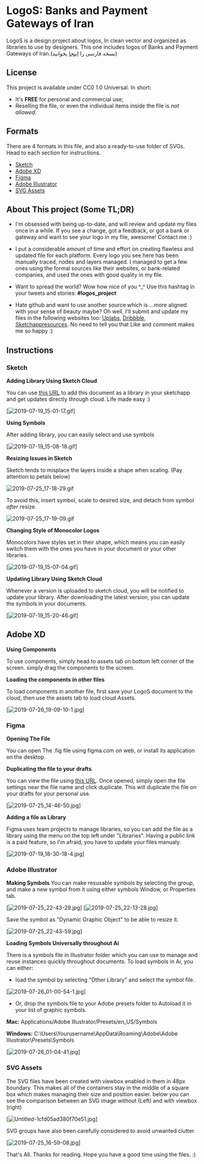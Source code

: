 # LogoS: Banks and Payment Gateways of Iran
LogoS is a design project about logos, In clean vector and organized as libraries to use by designers.
This one includes logos of Banks and Payment Gateways of Iran.(نسخه فارسی را [اینجا](https://github.com/zegond/logos-per-banks/blob/master/README-fa.md) بخوانید)

## License
This project is available under CC0 1.0 Universal. In short:
- It's **FREE** for personal and commercial use;
- Reselling the file, or even the individual items inside the file is *not allowed*.

## Formats
There are 4 formats in this file, and also a ready-to-use folder of SVGs. Head to each section for instructions.

- [Sketch](https://github.com/zegond/logos-per-banks/blob/master/README.md#sketch)
- [Adobe XD](https://github.com/zegond/logos-per-banks/blob/master/README.md#adobe-xd)
- [Figma](https://github.com/zegond/logos-per-banks/blob/master/README.md#figma)
- [Adobe Illustrator](https://github.com/zegond/logos-per-banks/blob/master/README.md#adobe-illustrator)
- [SVG Assets](https://github.com/zegond/logos-per-banks/blob/master/README.md#svg-assets)

## About This project (Some TL;DR)
- I'm obsessed with being up-to-date, and will review and update my files once in a while. If you see a change, got a feedback, or got a bank or gateway and want to see your logo in my file, awesome! Contact me :)

- I put a considerable amount of time and effort on creating flawless and updated file for each platform. Every logo you see here has been manually traced, nodes and layers managed. I managed to get a few ones using the formal sources like their websites, or bank-related companies, and used the ones with good quality in my file.

- Want to spread the world? Wow how nice of you ^_^ Use this hashtag in your tweets and stories: **#logos_project**

- Hate github and want to use another source which is ...more aligned with your sense of beauty maybe? Oh well, I'll submit and update my files in the following websites too: [Uplabs](https://uplabs.com/zegond), [Dribbble](https://dribbble.com/zegond), [Sketchappresources](https://sketchappsources.com/contributor/zegond). No need to tell you that Like and comment makes me so happy :)

## Instructions
### Sketch
**Adding Library Using Sketch Cloud**

You can use [this URL](https://sketch.cloud/s/jPwL7) to add this document as a library in your sketchapp and get updates directly through cloud. Life made easy :)

[![2019-07-19_15-01-17.gif](https://s3.gifyu.com/images/2019-07-19_15-01-17.gif)]

**Using Symbols**

After adding library, you can easily select and use symbols

[![2019-07-19_15-08-18.gif](https://s3.gifyu.com/images/2019-07-19_15-08-18.gif)]

**Resizing Issues in Sketch**

Sketch tends to misplace the layers inside a shape when scaling. (Pay attention to petals below)

![2019-07-25_17-18-29.gif](https://s3.gifyu.com/images/2019-07-25_17-18-29.gif)

To avoid this, insert symbol, scale to desired size, and detach from symbol *after* resize.

![2019-07-25_17-19-09.gif](https://s3.gifyu.com/images/2019-07-25_17-19-09.gif)

**Changing Style of Monocolor Logos**

Monocolors have styles set in their shape, which means you can easily switch them with the ones you have in your document or your other libraries.

[![2019-07-19_15-07-04.gif](https://s3.gifyu.com/images/2019-07-19_15-07-04.gif)]

**Updating Library Using Sketch Cloud**

Whenever a version is uploaded to sketch cloud, you will be notified to update your library. After downloading the latest version, you can update the symbols in your documents.

[![2019-07-19_15-20-46.gif](https://s3.gifyu.com/images/2019-07-19_15-20-46.gif)]

## Adobe XD
**Using Components**

To use components, simply head to assets tab on bottom left corner of the screen. simply drag the components to the screen.

**Loading the components in other files**

To load components in another file, first save your LogoS document to the cloud, then use the assets tab to load cloud Assets.

[![2019-07-26_19-09-10-1.jpg](https://s3.gifyu.com/images/2019-07-26_19-09-10-1.jpg)]

### Figma
**Opening The File**

You can open The .fig file using figma.com on web, or install its application on the desktop.

**Duplicating the file to your drafts**

You can view the file using [this URL](https://www.figma.com/file/siz6HblbLsZTnBbF98lczO/LogoS-Iran-Banks?node-id=0%3A1).
Once opened, simply open the file settings near the file name and click duplicate. This will duplicate the file on your drafts for your personal use.

[![2019-07-25_14-46-50.jpg](https://s3.gifyu.com/images/2019-07-25_14-46-50.jpg)]

**Adding a file as Library**

Figma uses team projects to manage libraries, so you can add the file as a library using the menu on the top left under "Libraries". Having a public link is a paid feature, so I'm afraid, you have to update your files manualy.

[![2019-07-19_18-30-18-4.jpg](https://s3.gifyu.com/images/2019-07-19_18-30-18-4.jpg)]

### Adobe Illustrator
**Making Symbols**
You can make resusable symbols by selecting the group, and make a new symbol from it using either symbols Window, or Properties tab.

[![2019-07-25_22-43-29.jpg](https://s3.gifyu.com/images/2019-07-25_22-43-29.jpg)]
[![2019-07-25_22-13-28.jpg](https://s3.gifyu.com/images/2019-07-25_22-13-28.jpg)]

Save the symbol as "Dynamic Graphic Object" to be able to resize it.

[![2019-07-25_22-43-59.jpg](https://s3.gifyu.com/images/2019-07-25_22-43-59.jpg)]

**Loading Symbols Universally throughout Ai**

There is a symbols file in Illustrator folder which you can use to manage and reuse instances quickly throughout documents.
To load symbols in Ai, you can either:
- load the symbol by selecting "Other Library" and select the symbol file.

[![2019-07-26_01-00-54-1.jpg](https://s3.gifyu.com/images/2019-07-26_01-00-54-1.jpg)]

- Or, drop the symbols file to your Adobe presets folder to Autoload it in your list of graphic symbols.

**Mac:** Applications/Adobe Illustrator/Presets/en_US/Symbols

**Windows:** C:\Users\Yourusername\AppData\Roaming\Adobe\Adobe Illustrator\Presets\Symbols

[![2019-07-26_01-04-41.jpg](https://s3.gifyu.com/images/2019-07-26_01-04-41.jpg)]

### SVG Assets
The SVG files have been created with viewbox enabled in them in 48px boundary. This makes all of the containers stay in the middle of a square box which makes managing their size and position easier.
below you can see the comparison between an SVG image without (Left) and with viewbox (right)

[![Untitled-1cfd05ad380f70e51.jpg](https://s3.gifyu.com/images/Untitled-1cfd05ad380f70e51.jpg)]

SVG groups have also been carefully considered to avoid unwanted clutter.

[![2019-07-25_16-59-08.jpg](https://s3.gifyu.com/images/2019-07-25_16-59-08.jpg)]

That's All. Thanks for reading. Hope you have a good time using the files. :) 
